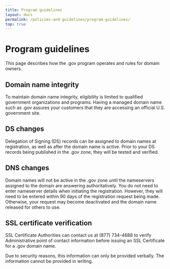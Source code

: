 ```yaml
---
title: Program guidelines
layout: docs
permalink: /policies-and-guidelines/program-guidelines/
top: true
---
```


# Program guidelines

This page describes how the .gov program operates and rules for domain owners.

## Domain name integrity

To maintain domain name integrity, eligibility is limited to qualified government organizations and programs. Having a managed domain name such as .gov assures your customers that they are accessing an official U.S. government site.

## DS changes

Delegation of Signing (DS) records can be assigned to domain names at registration, as well as after the domain name is active. Prior to your DS records being published in the .gov zone, they will be tested and verified.

## DNS changes

Domain names will not be active in the .gov zone until the nameservers assigned to the domain are answering authoritatively. You do not need to enter nameserver details when initiating the registration. However, they will need to be entered within 90 days of the registration request being made. Otherwise, your request may become deactivated and the domain name released for others to use.

## SSL certificate verification

SSL Certificate Authorities can contact us at (877) 734-4688 to verify Administrative point of contact information before issuing an SSL Certificate for a .gov domain name.

Due to security reasons, this information can only be provided verbally. The information cannot be provided in writing.

